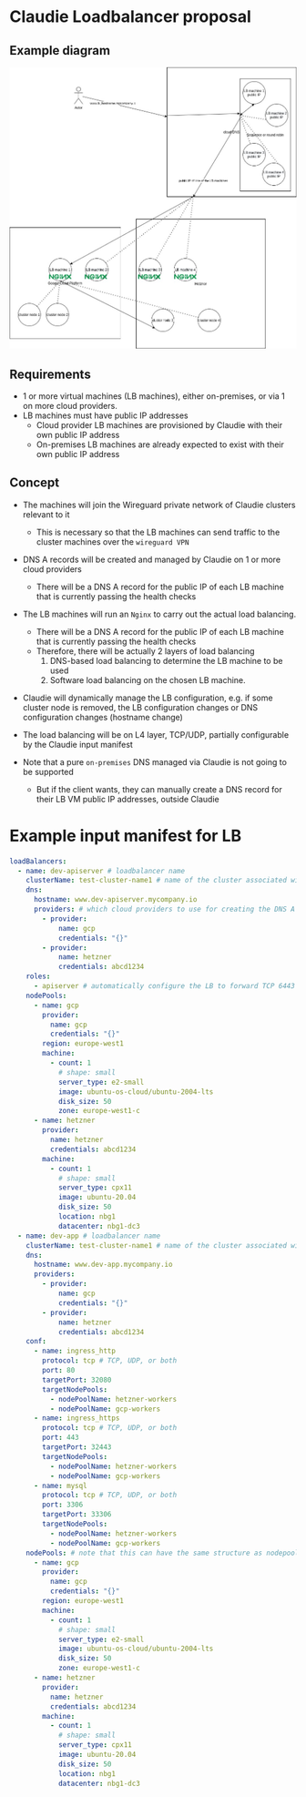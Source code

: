 # Claudie Loadbalancer proposal

## Example diagram

![Loadbalancing diagram](LB-diagram.jpg)

## Requirements

- 1 or more virtual machines (LB machines), either on-premises, or via 1 on more cloud providers.
- LB machines must have public IP addresses
    - Cloud provider LB machines are provisioned by Claudie with their own public IP address
    - On-premises LB machines are already expected to exist with their own public IP address

## Concept

- The machines will join the Wireguard private network of Claudie clusters relevant to it
  - This is necessary so that the LB machines can send traffic to the cluster machines over the `wireguard VPN`
  
- DNS A records will be created and managed by Claudie on 1 or more cloud providers
  - There will be a DNS A record for the public IP of each LB machine that is currently passing the health checks

- The LB machines will run an `Nginx` to carry out the actual load balancing.
  - There will be a DNS A record for the public IP of each LB machine that is currently passing the health checks
  - Therefore, there will be actually 2 layers of load balancing 
    1. DNS-based load balancing to determine the LB machine to be used 
    2. Software load balancing on the chosen LB machine. 

- Claudie will dynamically manage the LB configuration, e.g. if some cluster node is removed, the LB configuration changes or DNS configuration changes (hostname change)

- The load balancing will be on L4 layer, TCP/UDP, partially configurable by the Claudie input manifest

- Note that a pure `on-premises` DNS managed via Claudie is not going to be supported
  - But if the client wants, they can manually create a DNS record for their LB VM public IP addresses, outside Claudie

# Example input manifest for LB
```yaml
loadBalancers:
  - name: dev-apiserver # loadbalancer name
    clusterName: test-cluster-name1 # name of the cluster associated with this loadbalancer
    dns:
      hostname: www.dev-apiserver.mycompany.io
      providers: # which cloud providers to use for creating the DNS A records
        - provider:
            name: gcp
            credentials: "{}"
        - provider:
            name: hetzner
            credentials: abcd1234
    roles:
      - apiserver # automatically configure the LB to forward TCP 6443 to the master nodes. Also useful for helping Claudie choose optimal kubelet configuration.
    nodePools:
      - name: gcp
        provider:
          name: gcp
          credentials: "{}"
        region: europe-west1
        machine:
          - count: 1
            # shape: small
            server_type: e2-small
            image: ubuntu-os-cloud/ubuntu-2004-lts
            disk_size: 50
            zone: europe-west1-c
      - name: hetzner
        provider:
          name: hetzner
          credentials: abcd1234
        machine:
          - count: 1
            # shape: small
            server_type: cpx11
            image: ubuntu-20.04
            disk_size: 50
            location: nbg1
            datacenter: nbg1-dc3
  - name: dev-app # loadbalancer name
    clusterName: test-cluster-name1 # name of the cluster associated with this loadbalancer
    dns:
      hostname: www.dev-app.mycompany.io
      providers:
        - provider:
            name: gcp
            credentials: "{}"
        - provider:
            name: hetzner
            credentials: abcd1234
    conf:
      - name: ingress_http
        protocol: tcp # TCP, UDP, or both
        port: 80
        targetPort: 32080
        targetNodePools:
          - nodePoolName: hetzner-workers
          - nodePoolName: gcp-workers
      - name: ingress_https
        protocol: tcp # TCP, UDP, or both
        port: 443
        targetPort: 32443
        targetNodePools:
          - nodePoolName: hetzner-workers
          - nodePoolName: gcp-workers
      - name: mysql
        protocol: tcp # TCP, UDP, or both
        port: 3306
        targetPort: 33306
        targetNodePools:
          - nodePoolName: hetzner-workers
          - nodePoolName: gcp-workers
    nodePools: # note that this can have the same structure as nodepools defining the clusters, as long as we're smart about it
      - name: gcp
        provider:
          name: gcp
          credentials: "{}"
        region: europe-west1
        machine:
          - count: 1
            # shape: small
            server_type: e2-small
            image: ubuntu-os-cloud/ubuntu-2004-lts
            disk_size: 50
            zone: europe-west1-c
      - name: hetzner
        provider:
          name: hetzner
          credentials: abcd1234
        machine:
          - count: 1
            # shape: small
            server_type: cpx11
            image: ubuntu-20.04
            disk_size: 50
            location: nbg1
            datacenter: nbg1-dc3
```